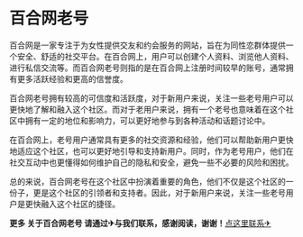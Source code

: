 # 百合网老号

百合网是一家专注于为女性提供交友和约会服务的网站，旨在为同性恋群体提供一个安全、舒适的社交平台。在百合网上，用户可以创建个人资料、浏览他人资料、进行私信交流等。而百合网老号则指的是在百合网上注册时间较早的账号，通常拥有更多活跃经验和更高的信誉度。

百合网老号拥有较高的可信度和活跃度，对于新用户来说，关注一些老号用户可以更快地了解和融入这个社区。而对于老用户来说，拥有一个老号也意味着在这个社区中拥有一定的地位和影响力，可以更好地参与到各种活动和话题讨论中。

在百合网上，老号用户通常具有更多的社交资源和经验，他们可以帮助新用户更快地适应这个社区，也可以更好地引导和支持新用户。同时，作为老号用户，他们在社交互动中也更懂得如何维护自己的隐私和安全，避免一些不必要的风险和困扰。

总的来说，百合网老号在这个社区中扮演着重要的角色，他们不仅是这个社区的一份子，更是这个社区的引领者和支持者。因此，对于新用户来说，关注一些老号用户是更快融入这个社区的捷径。

**更多 关于百合网老号 请通过✈与我们联系，感谢阅读，谢谢！**[点这里联系✈](https://abc.k02.cc)